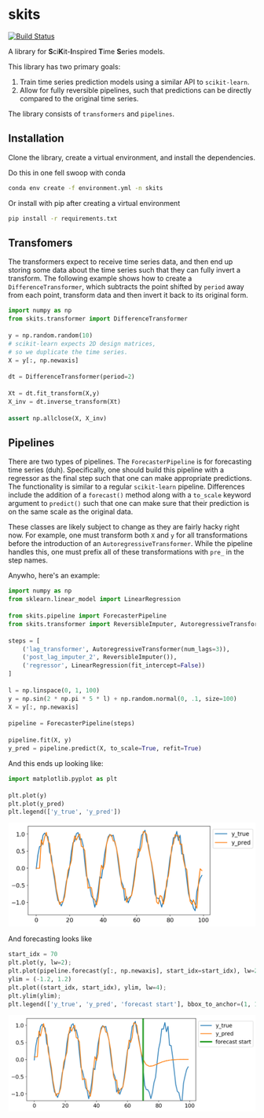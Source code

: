 # skits
[![Build Status](https://travis-ci.org/EthanRosenthal/skits.svg?branch=master)](https://travis-ci.org/EthanRosenthal/skits)

A library for
**S**ci**K**it-**I**nspired **T**ime **S**eries models.

This library has two primary goals:

1. Train time series prediction models using a similar API to `scikit-learn`.
2. Allow for fully reversible pipelines, such that predictions can be directly compared to the original time series.

The library consists of `transformers` and `pipelines`. 

## Installation

Clone the library, create a virtual environment, and install the dependencies.

Do this in one fell swoop with conda

```bash
conda env create -f environment.yml -n skits
```

Or install with pip after creating a virtual environment

```bash
pip install -r requirements.txt
```

## Transfomers

The transformers expect to receive time series data, and then end up storing some data about the time series such that they can fully invert a transform. The following example shows how to create a `DifferenceTransformer`, which subtracts the point shifted by `period` away from each point, transform data and then invert it back to its original form.

```python
import numpy as np
from skits.transformer import DifferenceTransformer

y = np.random.random(10)
# scikit-learn expects 2D design matrices,
# so we duplicate the time series.
X = y[:, np.newaxis] 

dt = DifferenceTransformer(period=2)

Xt = dt.fit_transform(X,y)
X_inv = dt.inverse_transform(Xt)

assert np.allclose(X, X_inv)
```

## Pipelines

There are two types of pipelines. The `ForecasterPipeline` is for forecasting time series (duh). Specifically, one should build this pipeline with a regressor as the final step such that one can make appropriate predictions. The functionality is similar to a regular `scikit-learn` pipeline. Differences include the addition of a `forecast()` method along with a `to_scale` keyword argument to `predict()` such that one can make sure that their prediction is on the same scale as the original data.

These classes are likely subject to change as they are fairly hacky right now. For example, one must transform both `X` and `y` for all transformations before the introduction of an `AutoregressiveTransformer`. While the pipeline handles this, one must prefix all of these transformations with `pre_` in the step names.

Anywho, here's an example:

```python
import numpy as np
from sklearn.linear_model import LinearRegression

from skits.pipeline import ForecasterPipeline
from skits.transformer import ReversibleImputer, AutoregressiveTransformer
                               
steps = [
    ('lag_transformer', AutoregressiveTransformer(num_lags=3)),
    ('post_lag_imputer_2', ReversibleImputer()),
    ('regressor', LinearRegression(fit_intercept=False))
]
                               
l = np.linspace(0, 1, 100)
y = np.sin(2 * np.pi * 5 * l) + np.random.normal(0, .1, size=100)
X = y[:, np.newaxis]

pipeline = ForecasterPipeline(steps)

pipeline.fit(X, y)
y_pred = pipeline.predict(X, to_scale=True, refit=True)
```

And this ends up looking like:

```python
import matplotlib.pyplot as plt

plt.plot(y)
plt.plot(y_pred)
plt.legend(['y_true', 'y_pred'])
```
![pred](pred.png)

And forecasting looks like

```python
start_idx = 70
plt.plot(y, lw=2);
plt.plot(pipeline.forecast(y[:, np.newaxis], start_idx=start_idx), lw=2);
ylim = (-1.2, 1.2)
plt.plot((start_idx, start_idx), ylim, lw=4);
plt.ylim(ylim);
plt.legend(['y_true', 'y_pred', 'forecast start'], bbox_to_anchor=(1, 1));
```
![forecast](forecast.png)